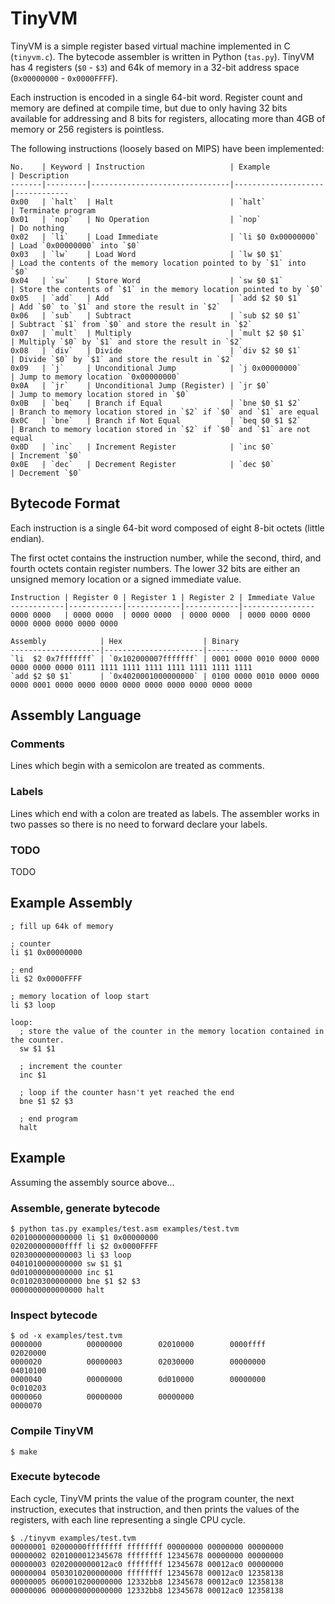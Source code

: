 # TinyVM

TinyVM is a simple register based virtual machine implemented in C (`tinyvm.c`). The bytecode assembler is written in Python (`tas.py`). TinyVM has 4 registers (`$0` - `$3`) and 64k of memory in a 32-bit address space (`0x00000000` - `0x0000FFFF`).

Each instruction is encoded in a single 64-bit word. Register count and memory are defined at compile time, but due to only having 32 bits available for addressing and 8 bits for registers, allocating more than 4GB of memory or 256 registers is pointless.

The following instructions (loosely based on MIPS) have been implemented:

    No.    | Keyword | Instruction                   | Example            | Description
    -------|---------|-------------------------------|--------------------|------------
    0x00   | `halt`  | Halt                          | `halt`             | Terminate program
    0x01   | `nop`   | No Operation                  | `nop`              | Do nothing
    0x02   | `li`    | Load Immediate                | `li $0 0x00000000` | Load `0x00000000` into `$0`
    0x03   | `lw`    | Load Word                     | `lw $0 $1`         | Load the contents of the memory location pointed to by `$1` into `$0`
    0x04   | `sw`    | Store Word                    | `sw $0 $1`         | Store the contents of `$1` in the memory location pointed to by `$0`
    0x05   | `add`   | Add                           | `add $2 $0 $1`     | Add `$0` to `$1` and store the result in `$2`
    0x06   | `sub`   | Subtract                      | `sub $2 $0 $1`     | Subtract `$1` from `$0` and store the result in `$2`
    0x07   | `mult`  | Multiply                      | `mult $2 $0 $1`    | Multiply `$0` by `$1` and store the result in `$2`
    0x08   | `div`   | Divide                        | `div $2 $0 $1`     | Divide `$0` by `$1` and store the result in `$2`
    0x09   | `j`     | Unconditional Jump            | `j 0x00000000`     | Jump to memory location `0x00000000`
    0x0A   | `jr`    | Unconditional Jump (Register) | `jr $0`            | Jump to memory location stored in `$0`
    0x0B   | `beq`   | Branch if Equal               | `bne $0 $1 $2`     | Branch to memory location stored in `$2` if `$0` and `$1` are equal
    0x0C   | `bne`   | Branch if Not Equal           | `beq $0 $1 $2`     | Branch to memory location stored in `$2` if `$0` and `$1` are not equal
    0x0D   | `inc`   | Increment Register            | `inc $0`           | Increment `$0`
    0x0E   | `dec`   | Decrement Register            | `dec $0`           | Decrement `$0`

## Bytecode Format

Each instruction is a single 64-bit word composed of eight 8-bit octets (little endian).

The first octet contains the instruction number, while the second, third, and fourth octets contain register numbers. The lower 32 bits are either an unsigned memory location or a signed immediate value.

    Instruction | Register 0 | Register 1 | Register 2 | Immediate Value
    ------------|------------|------------|------------|----------------
    0000 0000   | 0000 0000  | 0000 0000  | 0000 0000  | 0000 0000 0000 0000 0000 0000 0000 0000

    Assembly            | Hex                  | Binary
    --------------------|----------------------|-------
    `li  $2 0x7fffffff` | `0x102000007fffffff` | 0001 0000 0010 0000 0000 0000 0000 0000 0111 1111 1111 1111 1111 1111 1111 1111
    `add $2 $0 $1`      | `0x4020001000000000` | 0100 0000 0010 0000 0000 0000 0001 0000 0000 0000 0000 0000 0000 0000 0000 0000

## Assembly Language

### Comments

Lines which begin with a semicolon are treated as comments.

### Labels

Lines which end with a colon are treated as labels. The assembler works in two passes so there is no need to forward declare your labels.

### TODO

TODO

## Example Assembly

```assembly
; fill up 64k of memory

; counter
li $1 0x00000000

; end
li $2 0x0000FFFF

; memory location of loop start
li $3 loop

loop:
  ; store the value of the counter in the memory location contained in the counter.
  sw $1 $1

  ; increment the counter
  inc $1

  ; loop if the counter hasn't yet reached the end
  bne $1 $2 $3

  ; end program
  halt
```

## Example

Assuming the assembly source above...

### Assemble, generate bytecode

    $ python tas.py examples/test.asm examples/test.tvm
    0201000000000000 li $1 0x00000000
    020200000000ffff li $2 0x0000FFFF
    0203000000000003 li $3 loop
    0401010000000000 sw $1 $1
    0d01000000000000 inc $1
    0c01020300000000 bne $1 $2 $3
    0000000000000000 halt

### Inspect bytecode

    $ od -x examples/test.tvm
    0000000          00000000        02010000        0000ffff        02020000
    0000020          00000003        02030000        00000000        04010100
    0000040          00000000        0d010000        00000000        0c010203
    0000060          00000000        00000000
    0000070

### Compile TinyVM

    $ make

### Execute bytecode

Each cycle, TinyVM prints the value of the program counter, the next instruction, executes that instruction, and then prints the values of the registers, with each line representing a single CPU cycle.

    $ ./tinyvm examples/test.tvm
    00000001 02000000ffffffff ffffffff 00000000 00000000 00000000
    00000002 0201000012345678 ffffffff 12345678 00000000 00000000
    00000003 0202000000012ac0 ffffffff 12345678 00012ac0 00000000
    00000004 0503010200000000 ffffffff 12345678 00012ac0 12358138
    00000005 0600010200000000 12332bb8 12345678 00012ac0 12358138
    00000006 0000000000000000 12332bb8 12345678 00012ac0 12358138

